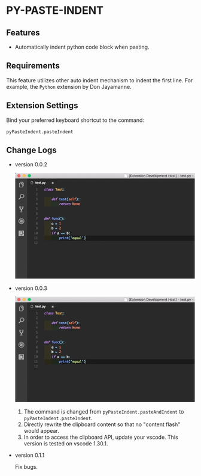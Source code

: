 # PY-PASTE-INDENT

## Features
 - Automatically indent python code block when pasting.


## Requirements
This feature utilizes other auto indent mechanism to indent the first line. For example, the `Python` extension by Don Jayamanne.


## Extension Settings
Bind your preferred keyboard shortcut to the command:

    pyPasteIndent.pasteIndent


## Change Logs
- version 0.0.2

  ![image](images/ver002.gif)

- version 0.0.3

  ![image](images/record.gif)

  1. The command is changed from `pyPasteIndent.pasteAndIndent` to `pyPasteIndent.pasteIndent`.
  2. Directly rewrite the clipboard content so that no "content flash" would appear.
  3. In order to access the clipboard API, update your vscode. This version is tested on vscode 1.30.1.

- version 0.1.1
  
  Fix bugs.